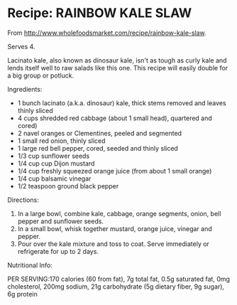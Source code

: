 
# Recipe: RAINBOW KALE SLAW

From http://www.wholefoodsmarket.com/recipe/rainbow-kale-slaw.

Serves 4.

Lacinato kale, also known as dinosaur kale, isn't as tough as curly kale and
lends itself well to raw salads like this one. This recipe will easily double
for a big group or potluck.

Ingredients: 

- 1 bunch lacinato (a.k.a. dinosaur) kale, thick stems removed and leaves thinly sliced
- 4 cups shredded red cabbage (about 1 small head), quartered and cored)
- 2 navel oranges or Clementines, peeled and segmented
- 1 small red onion, thinly sliced
- 1 large red bell pepper, cored, seeded and thinly sliced
- 1/3 cup sunflower seeds
- 1/4 cup cup Dijon mustard
- 1/4 cup freshly squeezed orange juice (from about 1 small orange)
- 1/4 cup balsamic vinegar
- 1/2 teaspoon ground black pepper
 
Directions:

1. In a large bowl, combine kale, cabbage, orange segments, onion, bell pepper
   and sunflower seeds. 
2. In a small bowl, whisk together mustard, orange juice, vinegar and pepper. 
3. Pour over the kale mixture and toss to coat. Serve immediately or
   refrigerate for up to 2 days.

Nutritional Info: 

PER SERVING:170 calories (60 from fat), 7g total fat, 0.5g saturated fat, 0mg
cholesterol, 200mg sodium, 21g carbohydrate (5g dietary fiber, 9g sugar), 6g
protein



